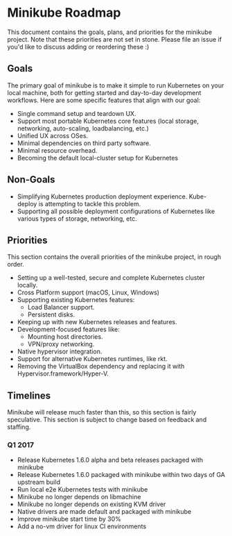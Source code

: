 # Minikube Roadmap

This document contains the goals, plans, and priorities for the minikube project.
Note that these priorities are not set in stone. Please file an issue if you'd like to discuss adding or reordering these :)

## Goals

The primary goal of minikube is to make it simple to run Kubernetes on your local machine, both for getting started and day-to-day development workflows.
Here are some specific features that align with our goal:

- Single command setup and teardown UX.
- Support most portable Kubernetes core features (local storage, networking, auto-scaling, loadbalancing, etc.)
- Unified UX across OSes.
- Minimal dependencies on third party software.
- Minimal resource overhead.
- Becoming the default local-cluster setup for Kubernetes

## Non-Goals

- Simplifying Kubernetes production deployment experience. Kube-deploy is attempting to tackle this problem.
- Supporting all possible deployment configurations of Kubernetes like various types of storage, networking, etc.

## Priorities

This section contains the overall priorities of the minikube project, in rough order.

- Setting up a well-tested, secure and complete Kubernetes cluster locally.
- Cross Platform support (macOS, Linux, Windows)
- Supporting existing Kubernetes features:
  - Load Balancer support.
  - Persistent disks.
- Keeping up with new Kubernetes releases and features.
- Development-focused features like:
  - Mounting host directories.
  - VPN/proxy networking.
- Native hypervisor integration.
- Support for alternative Kubernetes runtimes, like rkt.
- Removing the VirtualBox dependency and replacing it with Hypervisor.framework/Hyper-V.

## Timelines

Minikube will release much faster than this, so this section is fairly speculative.
This section is subject to change based on feedback and staffing.

### Q1 2017

- Release Kubernetes 1.6.0 alpha and beta releases packaged with minikube
- Release Kubernetes 1.6.0 packaged with minikube within two days of GA upstream build
- Run local e2e Kubernetes tests with minikube
- Minikube no longer depends on libmachine
- Minikube no longer depends on existing KVM driver
- Native drivers are made default and packaged with minikube
- Improve minikube start time by 30%
- Add a no-vm driver for linux CI environments
